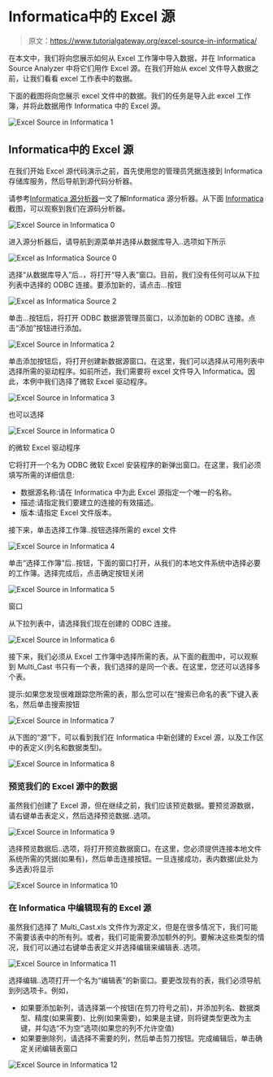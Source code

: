 # Informatica中的 Excel 源

> 原文：<https://www.tutorialgateway.org/excel-source-in-informatica/>

在本文中，我们将向您展示如何从 Excel 工作簿中导入数据，并在 Informatica Source Analyzer 中将它们用作 Excel 源。在我们开始从 excel 文件导入数据之前，让我们看看 excel 工作表中的数据。

下面的截图将向您展示 excel 文件中的数据。我们的任务是导入此 excel 工作簿，并将此数据用作 Informatica 中的 Excel 源。

![Excel Source in Informatica 1](img/77580c13ae6ee76fc9e46edf9f4c4b2f.png)

## Informatica中的 Excel 源

在我们开始 Excel 源代码演示之前，首先使用您的管理员凭据连接到 Informatica 存储库服务，然后导航到源代码分析器。

请参考[Informatica 源分析器](https://www.tutorialgateway.org/informatica-source-analyzer/)一文了解Informatica 源分析器。从下面 [Informatica](https://www.tutorialgateway.org/informatica/) 截图，可以观察到我们在源码分析器。

![Excel Source in Informatica 0](img/e76f112f3cc0f16ecd1f4e43ee73de25.png)

进入源分析器后，请导航到源菜单并选择从数据库导入..选项如下所示

![Excel as Informatica Source 0](img/b9def71887ef074b8de49d991e769431.png)

选择“从数据库导入”后..，将打开“导入表”窗口。目前，我们没有任何可以从下拉列表中选择的 ODBC 连接。要添加新的，请点击…按钮

![Excel as Informatica Source 2](img/09bcae4e17f1ee4e8192b2535e467183.png)

单击…按钮后，将打开 ODBC 数据源管理员窗口，以添加新的 ODBC 连接。点击“添加”按钮进行添加。

![Excel Source in Informatica 2](img/5eed756f019d1fc73e95666d21b8cce3.png)

单击添加按钮后，将打开创建新数据源窗口。在这里，我们可以选择从可用列表中选择所需的驱动程序。如前所述，我们需要将 excel 文件导入 Informatica。因此，本例中我们选择了微软 Excel 驱动程序。

![Excel Source in Informatica 3](img/8ab3a866b6c36cd484ec55fc8dca13fe.png)

也可以选择

![Excel Source in Informatica 0](img/c40fb8b1dc1df5a39bc7975d5333131a.png)

的微软 Excel 驱动程序

它将打开一个名为 ODBC 微软 Excel 安装程序的新弹出窗口。在这里，我们必须填写所需的详细信息:

*   数据源名称:请在 Informatica 中为此 Excel 源指定一个唯一的名称。
*   描述:请指定我们要建立的连接的有效描述。
*   版本:请指定 Excel 文件版本。

接下来，单击选择工作簿..按钮选择所需的 excel 文件

![Excel Source in Informatica 4](img/067cbc183f163c003c750fe37d13847f.png)

单击“选择工作簿”后..按钮，下面的窗口打开，从我们的本地文件系统中选择必要的工作簿。选择完成后，点击确定按钮关闭

![Excel Source in Informatica 5](img/36fa5994ed8acb43d77f1ec4de955a29.png)

窗口

从下拉列表中，请选择我们现在创建的 ODBC 连接。

![Excel Source in Informatica 6](img/134cb7f8f9a3e89736ea121a75e4840a.png)

接下来，我们必须从 Excel 工作簿中选择所需的表。从下面的截图中，可以观察到 Multi_Cast 书只有一个表，我们选择的是同一个表。在这里，您还可以选择多个表。

提示:如果您发现很难跟踪您所需的表，那么您可以在“搜索已命名的表”下键入表名，然后单击搜索按钮

![Excel Source in Informatica 7](img/6f167f2920582df270dc595dbea60443.png)

从下图的“源”下，可以看到我们在 Informatica 中新创建的 Excel 源，以及工作区中的表定义(列名和数据类型)。

![Excel Source in Informatica 8](img/2ad1eba24ae1a1cf9c8319a9a3892d95.png)

### 预览我们的 Excel 源中的数据

虽然我们创建了 Excel 源，但在继续之前，我们应该预览数据。要预览源数据，请右键单击表定义，然后选择预览数据..选项。

![Excel Source in Informatica 9](img/ddf030d4b8f9387e32dc8e0c260d7382.png)

选择预览数据后..选项，将打开预览数据窗口。在这里，您必须提供连接本地文件系统所需的凭据(如果有)，然后单击连接按钮。一旦连接成功，表内数据(此处为多选表)将显示

![Excel Source in Informatica 10](img/c993f36460c2254884273ccee169445d.png)

### 在 Informatica 中编辑现有的 Excel 源

虽然我们选择了 Multi_Cast.xls 文件作为源定义，但是在很多情况下，我们可能不需要该表中的所有列。或者，我们可能需要添加额外的列。要解决这些类型的情况，我们可以通过右键单击表定义并选择编辑来编辑表..选项。

![Excel Source in Informatica 11](img/b905e8b2ed13f3e64b58d66823756e58.png)

选择编辑..选项打开一个名为“编辑表”的新窗口。要更改现有的表，我们必须导航到列选项卡。例如，

*   如果要添加新列，请选择第一个按钮(在剪刀符号之前)，并添加列名、数据类型、精度(如果需要)、比例(如果需要)，如果是主键，则将键类型更改为主键，并勾选“不为空”选项(如果您的列不允许空值)
*   如果要删除列，请选择不需要的列，然后单击剪刀按钮。完成编辑后，单击确定关闭编辑表窗口

![Excel Source in Informatica 12](img/81a4ce6bafb80cdf463192df87e3e0cd.png)